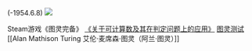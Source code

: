 (-1954.6.8)
![](D:\黑曜石笔记\人工智能人物关系\人工智能风云录\照片\图灵.jfif)

Steam游戏《图灵完备》
[《关于可计算数及其在判定问题上的应用》](《关于可计算数及其在判定问题上的应用》md.md)
[图灵测试](图灵测试.md)
[[Alan Mathison Turing 艾伦·麦席森·图灵（阿兰·图灵）]]![]()
